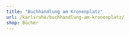 ```yaml
---
title: "Buchhandlung am Kronenplatz"
url: /karlsruhe/buchhandlung-am-kronenplatz/
shop: Bücher
---
```

